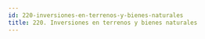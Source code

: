 ```yaml
---
id: 220-inversiones-en-terrenos-y-bienes-naturales
title: 220. Inversiones en terrenos y bienes naturales
---
```

